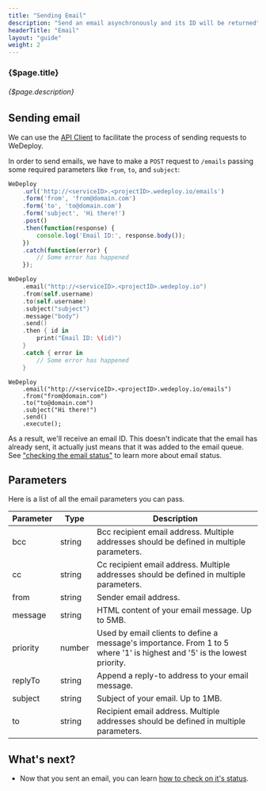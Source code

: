 ```yaml
---
title: "Sending Email"
description: "Send an email asynchronously and its ID will be returned"
headerTitle: "Email"
layout: "guide"
weight: 2
---
```


### {$page.title}

###### {$page.description}

<article id="1">

## Sending email

We can use the [API Client](docs/intro/using-the-api-client.html) to facilitate the process of sending requests to WeDeploy.

In order to send emails, we have to make a `POST` request to `/emails` passing some required parameters like `from`, `to`, and `subject`:

```javascript
WeDeploy
	.url('http://<serviceID>.<projectID>.wedeploy.io/emails')
	.form('from', 'from@domain.com')
	.form('to', 'to@domain.com')
	.form('subject', 'Hi there!')
	.post()
	.then(function(response) {
		console.log('Email ID:', response.body());
	})
	.catch(function(error) {
		// Some error has happened
	});
```
```swift
WeDeploy
	.email("http://<serviceID>.<projectID>.wedeploy.io")
	.from(self.username)
	.to(self.username)
	.subject("subject")
	.message("body")
	.send()
	.then { id in
		print("Email ID: \(id)")
	}
	.catch { error in
		// Some error has happened
	}
```
```text/x-java
WeDeploy
	.email("http://<serviceID>.<projectID>.wedeploy.io/emails")
	.from("from@domain.com")
	.to("to@domain.com")
	.subject("Hi there!")
	.send()
	.execute();
```

As a result, we'll receive an email ID. This doesn't indicate that the email has already sent, it actually just means that it was added to the email queue. See ["checking the email status"](/docs/email/checking-status.html) to learn more about email status.

</article>

<article id="2">

## Parameters

Here is a list of all the email parameters you can pass.

<div class="table-container">

Parameter    | Type    | Description
------------ | ------- | ------------
bcc          | string  | Bcc recipient email address. Multiple addresses should be defined in multiple parameters.
cc           | string  | Cc recipient email address. Multiple addresses should be defined in multiple parameters.
from         | string  | Sender email address.
message      | string  | HTML content of your email message. Up to 5MB.
priority     | number  | Used by email clients to define a message's importance. From 1 to 5 where '1' is highest and '5' is the lowest priority.
replyTo      | string  | Append a reply-to address to your email message.
subject      | string  | Subject of your email. Up to 1MB.
to           | string  | Recipient email address. Multiple addresses should be defined in multiple parameters.

</div>

</article>

## What's next?

* Now that you sent an email, you can learn [how to check on it's status](/docs/email/checking-status.html).
